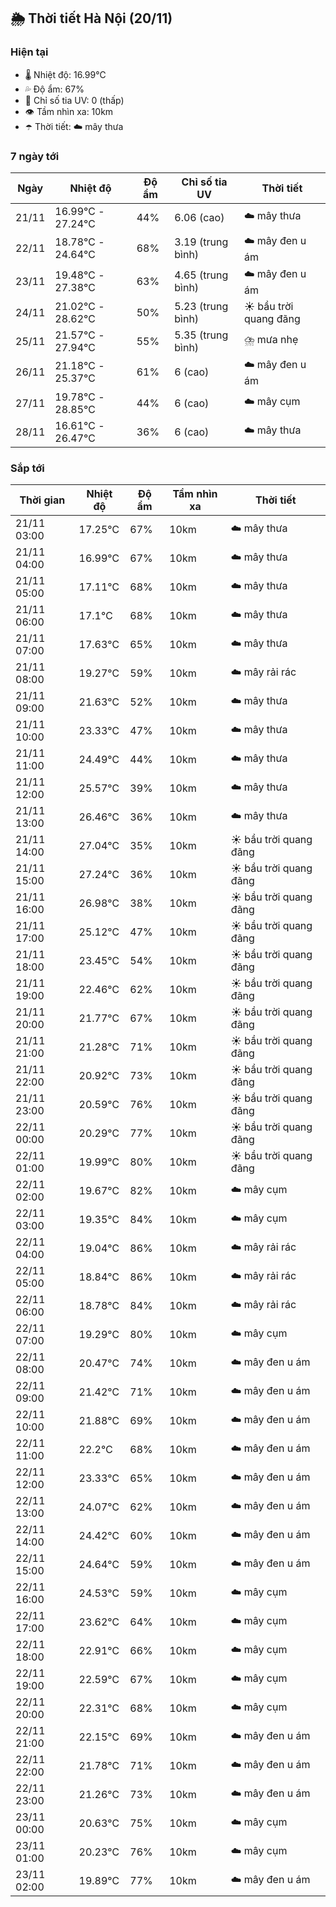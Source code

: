 ## 🌦️ Thời tiết Hà Nội (20/11)

### Hiện tại

- 🌡️ Nhiệt độ: 16.99℃
- 💦 Độ ẩm: 67%
- 🌟 Chỉ số tia UV: 0 (thấp)
- 👁️ Tầm nhìn xa: 10km
- ☂️ Thời tiết: ☁️ mây thưa

### 7 ngày tới

| Ngày | Nhiệt độ | Độ ẩm | Chỉ số tia UV | Thời tiết |
| --- | --- | --- | --- | --- |
| 21/11 | 16.99℃ - 27.24℃ | 44% | 6.06 (cao) | ☁️ mây thưa |
| 22/11 | 18.78℃ - 24.64℃ | 68% | 3.19 (trung bình) | ☁️ mây đen u ám |
| 23/11 | 19.48℃ - 27.38℃ | 63% | 4.65 (trung bình) | ☁️ mây đen u ám |
| 24/11 | 21.02℃ - 28.62℃ | 50% | 5.23 (trung bình) | ☀️ bầu trời quang đãng |
| 25/11 | 21.57℃ - 27.94℃ | 55% | 5.35 (trung bình) | ⛈️ mưa nhẹ |
| 26/11 | 21.18℃ - 25.37℃ | 61% | 6 (cao) | ☁️ mây đen u ám |
| 27/11 | 19.78℃ - 28.85℃ | 44% | 6 (cao) | ☁️ mây cụm |
| 28/11 | 16.61℃ - 26.47℃ | 36% | 6 (cao) | ☁️ mây thưa |

### Sắp tới

| Thời gian | Nhiệt độ | Độ ẩm | Tầm nhìn xa | Thời tiết |
| --- | --- | --- | --- | --- |
| 21/11 03:00 | 17.25℃ | 67% | 10km | ☁️ mây thưa |
| 21/11 04:00 | 16.99℃ | 67% | 10km | ☁️ mây thưa |
| 21/11 05:00 | 17.11℃ | 68% | 10km | ☁️ mây thưa |
| 21/11 06:00 | 17.1℃ | 68% | 10km | ☁️ mây thưa |
| 21/11 07:00 | 17.63℃ | 65% | 10km | ☁️ mây thưa |
| 21/11 08:00 | 19.27℃ | 59% | 10km | ☁️ mây rải rác |
| 21/11 09:00 | 21.63℃ | 52% | 10km | ☁️ mây thưa |
| 21/11 10:00 | 23.33℃ | 47% | 10km | ☁️ mây thưa |
| 21/11 11:00 | 24.49℃ | 44% | 10km | ☁️ mây thưa |
| 21/11 12:00 | 25.57℃ | 39% | 10km | ☁️ mây thưa |
| 21/11 13:00 | 26.46℃ | 36% | 10km | ☁️ mây thưa |
| 21/11 14:00 | 27.04℃ | 35% | 10km | ☀️ bầu trời quang đãng |
| 21/11 15:00 | 27.24℃ | 36% | 10km | ☀️ bầu trời quang đãng |
| 21/11 16:00 | 26.98℃ | 38% | 10km | ☀️ bầu trời quang đãng |
| 21/11 17:00 | 25.12℃ | 47% | 10km | ☀️ bầu trời quang đãng |
| 21/11 18:00 | 23.45℃ | 54% | 10km | ☀️ bầu trời quang đãng |
| 21/11 19:00 | 22.46℃ | 62% | 10km | ☀️ bầu trời quang đãng |
| 21/11 20:00 | 21.77℃ | 67% | 10km | ☀️ bầu trời quang đãng |
| 21/11 21:00 | 21.28℃ | 71% | 10km | ☀️ bầu trời quang đãng |
| 21/11 22:00 | 20.92℃ | 73% | 10km | ☀️ bầu trời quang đãng |
| 21/11 23:00 | 20.59℃ | 76% | 10km | ☀️ bầu trời quang đãng |
| 22/11 00:00 | 20.29℃ | 77% | 10km | ☀️ bầu trời quang đãng |
| 22/11 01:00 | 19.99℃ | 80% | 10km | ☀️ bầu trời quang đãng |
| 22/11 02:00 | 19.67℃ | 82% | 10km | ☁️ mây cụm |
| 22/11 03:00 | 19.35℃ | 84% | 10km | ☁️ mây cụm |
| 22/11 04:00 | 19.04℃ | 86% | 10km | ☁️ mây rải rác |
| 22/11 05:00 | 18.84℃ | 86% | 10km | ☁️ mây rải rác |
| 22/11 06:00 | 18.78℃ | 84% | 10km | ☁️ mây rải rác |
| 22/11 07:00 | 19.29℃ | 80% | 10km | ☁️ mây cụm |
| 22/11 08:00 | 20.47℃ | 74% | 10km | ☁️ mây đen u ám |
| 22/11 09:00 | 21.42℃ | 71% | 10km | ☁️ mây đen u ám |
| 22/11 10:00 | 21.88℃ | 69% | 10km | ☁️ mây đen u ám |
| 22/11 11:00 | 22.2℃ | 68% | 10km | ☁️ mây đen u ám |
| 22/11 12:00 | 23.33℃ | 65% | 10km | ☁️ mây đen u ám |
| 22/11 13:00 | 24.07℃ | 62% | 10km | ☁️ mây đen u ám |
| 22/11 14:00 | 24.42℃ | 60% | 10km | ☁️ mây đen u ám |
| 22/11 15:00 | 24.64℃ | 59% | 10km | ☁️ mây đen u ám |
| 22/11 16:00 | 24.53℃ | 59% | 10km | ☁️ mây cụm |
| 22/11 17:00 | 23.62℃ | 64% | 10km | ☁️ mây cụm |
| 22/11 18:00 | 22.91℃ | 66% | 10km | ☁️ mây cụm |
| 22/11 19:00 | 22.59℃ | 67% | 10km | ☁️ mây cụm |
| 22/11 20:00 | 22.31℃ | 68% | 10km | ☁️ mây cụm |
| 22/11 21:00 | 22.15℃ | 69% | 10km | ☁️ mây đen u ám |
| 22/11 22:00 | 21.78℃ | 71% | 10km | ☁️ mây đen u ám |
| 22/11 23:00 | 21.26℃ | 73% | 10km | ☁️ mây đen u ám |
| 23/11 00:00 | 20.63℃ | 75% | 10km | ☁️ mây cụm |
| 23/11 01:00 | 20.23℃ | 76% | 10km | ☁️ mây cụm |
| 23/11 02:00 | 19.89℃ | 77% | 10km | ☁️ mây đen u ám |
